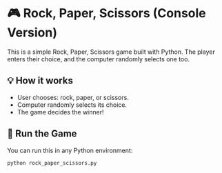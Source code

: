 # 🎮 Rock, Paper, Scissors (Console Version)
This is a simple Rock, Paper, Scissors game built with Python. The player enters their choice, and the computer randomly selects one too.
## 💡 How it works
- User chooses: rock, paper, or scissors.
- Computer randomly selects its choice.
- The game decides the winner!
## 🚀 Run the Game
You can run this in any Python environment:
```bash
python rock_paper_scissors.py
